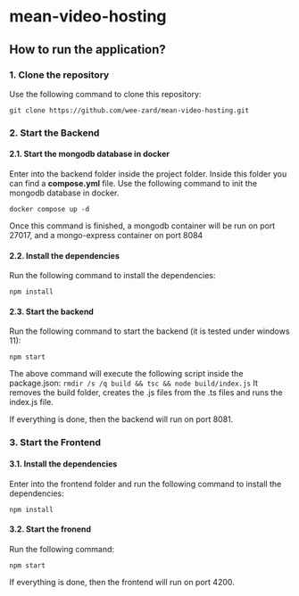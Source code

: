 # mean-video-hosting
 
## How to run the application?

### 1. Clone the repository

Use the following command to clone this repository: 

```
git clone https://github.com/wee-zard/mean-video-hosting.git
```

### 2. Start the Backend

#### 2.1. Start the mongodb database in docker

Enter into the backend folder inside the project folder. Inside this folder you can find a **compose.yml** file. Use the following command to init the mongodb database in docker.

```
docker compose up -d
```

Once this command is finished, a mongodb container will be run on port 27017, and a mongo-express container on port 8084

#### 2.2. Install the dependencies

Run the following command to install the dependencies:

```
npm install
```

#### 2.3. Start the backend

Run the following command to start the backend (it is tested under windows 11):

```
npm start
```

The above command will execute the following script inside the package.json:
`rmdir /s /q build && tsc && node build/index.js`
It removes the build folder, creates the .js files from the .ts files and runs the index.js file.

If everything is done, then the backend will run on port 8081.

### 3. Start the Frontend

#### 3.1. Install the dependencies

Enter into the frontend folder and run the following command to install the dependencies:

```
npm install
```

#### 3.2. Start the fronend

Run the following command:

```
npm start
```

If everything is done, then the frontend will run on port 4200.
